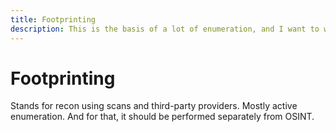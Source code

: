 ```yaml
---
title: Footprinting
description: This is the basis of a lot of enumeration, and I want to write it all down.
---
```



# Footprinting

Stands for recon using scans and third-party providers. 
Mostly active enumeration. And for that, it should be performed separately from OSINT. 


## 
